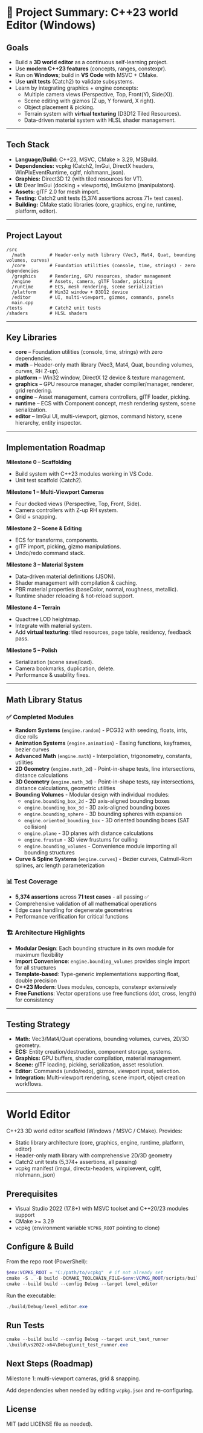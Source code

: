 # 🎯 Project Summary: C++23 world Editor (Windows)

## Goals
- Build a **3D world editor** as a continuous self-learning project.
- Use **modern C++23 features** (concepts, ranges, constexpr).
- Run on **Windows**; build in **VS Code** with MSVC + CMake.
- Use **unit tests** (Catch2) to validate subsystems.
- Learn by integrating graphics + engine concepts:
  - Multiple camera views (Perspective, Top, Front(Y), Side(X)).
  - Scene editing with gizmos (Z up, Y forward, X right).
  - Object placement & picking.
  - Terrain system with **virtual texturing** (D3D12 Tiled Resources).
  - Data-driven material system with HLSL shader management.

---

## Tech Stack
- **Language/Build:** C++23, MSVC, CMake ≥ 3.29, MSBuild.
- **Dependencies:** vcpkg (Catch2, ImGui, DirectX headers, WinPixEventRuntime, cgltf, nlohmann_json).
- **Graphics:** Direct3D 12 (with tiled resources for VT).
- **UI:** Dear ImGui (docking + viewports), ImGuizmo (manipulators).
- **Assets:** glTF 2.0 for mesh import.
- **Testing:** Catch2 unit tests (5,374 assertions across 71+ test cases).
- **Building:** CMake static libraries (core, graphics, engine, runtime, platform, editor).

---

## Project Layout
```
/src
  /math         # Header-only math library (Vec3, Mat4, Quat, bounding volumes, curves)
  /core         # Foundation utilities (console, time, strings) - zero dependencies
  /graphics     # Rendering, GPU resources, shader management
  /engine       # Assets, camera, glTF loader, picking
  /runtime      # ECS, mesh rendering, scene serialization
  /platform     # Win32 window + D3D12 device
  /editor       # UI, multi-viewport, gizmos, commands, panels
  main.cpp
/tests          # Catch2 unit tests
/shaders        # HLSL shaders
```

---

## Key Libraries
- **core** – Foundation utilities (console, time, strings) with zero dependencies.
- **math** – Header-only math library (Vec3, Mat4, Quat, bounding volumes, curves, RH Z-up).
- **platform** – Win32 window, DirectX 12 device & texture management.
- **graphics** – GPU resource manager, shader compiler/manager, renderer, grid rendering.
- **engine** – Asset management, camera controllers, glTF loader, picking.
- **runtime** – ECS with Component concept, mesh rendering system, scene serialization.
- **editor** – ImGui UI, multi-viewport, gizmos, command history, scene hierarchy, entity inspector.

---

## Implementation Roadmap
**Milestone 0 – Scaffolding**
- Build system with C++23 modules working in VS Code.
- Unit test scaffold (Catch2).

**Milestone 1 – Multi-Viewport Cameras**
- Four docked views (Perspective, Top, Front, Side).
- Camera controllers with Z-up RH system.
- Grid + snapping.

**Milestone 2 – Scene & Editing**
- ECS for transforms, components.
- glTF import, picking, gizmo manipulations.
- Undo/redo command stack.

**Milestone 3 – Material System**
- Data-driven material definitions (JSON).
- Shader management with compilation & caching.
- PBR material properties (baseColor, normal, roughness, metallic).
- Runtime shader reloading & hot-reload support.

**Milestone 4 – Terrain**
- Quadtree LOD heightmap.
- Integrate with material system.
- Add **virtual texturing**: tiled resources, page table, residency, feedback pass.

**Milestone 5 – Polish**
- Serialization (scene save/load).
- Camera bookmarks, duplication, delete.
- Performance & usability fixes.

---

## Math Library Status

### ✅ Completed Modules
- **Random Systems** (`engine.random`) - PCG32 with seeding, floats, ints, dice rolls
- **Animation Systems** (`engine.animation`) - Easing functions, keyframes, bezier curves  
- **Advanced Math** (`engine.math`) - Interpolation, trigonometry, constants, utilities
- **2D Geometry** (`engine.math_2d`) - Point-in-shape tests, line intersections, distance calculations
- **3D Geometry** (`engine.math_3d`) - Point-in-shape tests, ray intersections, distance calculations, geometric utilities
- **Bounding Volumes** - Modular design with individual modules:
  - `engine.bounding_box_2d` - 2D axis-aligned bounding boxes
  - `engine.bounding_box_3d` - 3D axis-aligned bounding boxes  
  - `engine.bounding_sphere` - 3D bounding spheres with expansion
  - `engine.oriented_bounding_box` - 3D oriented bounding boxes (SAT collision)
  - `engine.plane` - 3D planes with distance calculations
  - `engine.frustum` - 3D view frustums for culling
  - `engine.bounding_volumes` - Convenience module importing all bounding structures
- **Curve & Spline Systems** (`engine.curves`) - Bezier curves, Catmull-Rom splines, arc length parameterization

### 📊 Test Coverage
- **5,374 assertions** across **71 test cases** - all passing ✅
- Comprehensive validation of all mathematical operations
- Edge case handling for degenerate geometries
- Performance verification for critical functions

### 🏗️ Architecture Highlights
- **Modular Design**: Each bounding structure in its own module for maximum flexibility
- **Import Convenience**: `engine.bounding_volumes` provides single import for all structures
- **Template-based**: Type-generic implementations supporting float, double precision  
- **C++23 Modern**: Uses modules, concepts, constexpr extensively
- **Free Functions**: Vector operations use free functions (dot, cross, length) for consistency

---

## Testing Strategy
- **Math:** Vec3/Mat4/Quat operations, bounding volumes, curves, 2D/3D geometry.
- **ECS:** Entity creation/destruction, component storage, systems.
- **Graphics:** GPU buffers, shader compilation, material management.
- **Scene:** glTF loading, picking, serialization, asset resolution.
- **Editor:** Commands (undo/redo), gizmos, viewport input, selection.
- **Integration:** Multi-viewport rendering, scene import, object creation workflows.

---

# World Editor

C++23 3D world editor scaffold (Windows / MSVC / CMake). Provides:

- Static library architecture (core, graphics, engine, runtime, platform, editor)
- Header-only math library with comprehensive 2D/3D geometry
- Catch2 unit tests (5,374+ assertions, all passing)
- vcpkg manifest (imgui, directx-headers, winpixevent, cgltf, nlohmann_json)

## Prerequisites

- Visual Studio 2022 (17.8+) with MSVC toolset and C++20/23 modules support
- CMake >= 3.29
- vcpkg (environment variable `VCPKG_ROOT` pointing to clone)

## Configure & Build

From the repo root (PowerShell):

```powershell
$env:VCPKG_ROOT = "C:/path/to/vcpkg"  # if not already set
cmake -S . -B build -DCMAKE_TOOLCHAIN_FILE=$env:VCPKG_ROOT/scripts/buildsystems/vcpkg.cmake -DCMAKE_BUILD_TYPE=Debug
cmake --build build --config Debug --target level_editor
```

Run the executable:
```powershell
./build/Debug/level_editor.exe
```

## Run Tests

```powershell
cmake --build build --config Debug --target unit_test_runner
.\build\vs2022-x64\Debug\unit_test_runner.exe
```

## Next Steps (Roadmap)

Milestone 1: multi-viewport cameras, grid & snapping.

Add dependencies when needed by editing `vcpkg.json` and re-configuring.

## License

MIT (add LICENSE file as needed).
